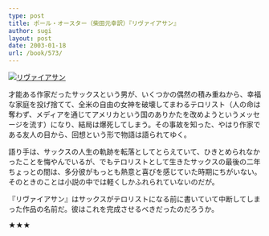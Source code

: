 ```yaml
---
type: post
title: ポール・オースター（柴田元幸訳）『リヴァイアサン』
author: sugi
layout: post
date: 2003-01-18
url: /book/573/
---
```

<a href="http://www.amazon.co.jp/exec/obidos/ASIN/4102451072/chezsugi-22/ref=nosim/" onclick="_gaq.push(['_trackEvent', 'outbound-article', 'http://www.amazon.co.jp/exec/obidos/ASIN/4102451072/chezsugi-22/ref=nosim/', '']);" name="amazletlink" target="_blank"><img src="http://i1.wp.com/ecx.images-amazon.com/images/I/41TP95RXHDL.SL160.jpg?w=660" alt="リヴァイアサン" class="alignleft" data-recalc-dims="1" /></a>

才能ある作家だったサックスという男が、いくつかの偶然の積み重ねから、幸福な家庭を投げ捨てて、全米の自由の女神を破壊してまわるテロリスト（人の命は奪わず、メディアを通じてアメリカという国のありかたを改めようというメッセージを流す）になり、結局は爆死してしまう。その事故を知った、やはり作家である友人の目から、回想という形で物語は語られてゆく。

語り手は、サックスの人生の軌跡を転落としてとらえていて、ひきとめられなかったことを悔やんでいるが、でもテロリストとして生きたサックスの最後の二年ちょっとの間は、多分彼がもっとも熱意と喜びを感じていた時期にちがいない。そのときのことは小説の中では軽くしかふれられていないのだが。

『リヴァイアサン』はサックスがテロリストになる前に書いていて中断してしまった作品の名前だ。彼はこれを完成させるべきだったのだろうか。

★★★

